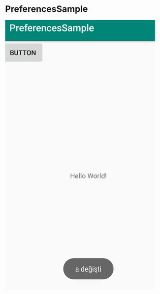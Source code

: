 # PreferencesSample

![alt text](https://github.com/ihaydinn/PreferencesSample/blob/master/sample.png)
